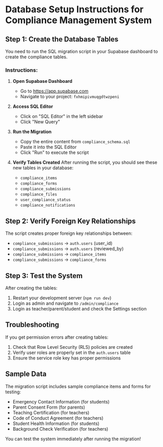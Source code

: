 # Database Setup Instructions for Compliance Management System

## Step 1: Create the Database Tables

You need to run the SQL migration script in your Supabase dashboard to create the compliance tables.

### Instructions:

1. **Open Supabase Dashboard**
   - Go to https://app.supabase.com
   - Navigate to your project: `fxhmipivmuqgdtwzpeni`

2. **Access SQL Editor**
   - Click on "SQL Editor" in the left sidebar
   - Click "New Query"

3. **Run the Migration**
   - Copy the entire content from `compliance_schema.sql`
   - Paste it into the SQL Editor
   - Click "Run" to execute the script

4. **Verify Tables Created**
   After running the script, you should see these new tables in your database:
   - `compliance_items`
   - `compliance_forms`
   - `compliance_submissions`
   - `compliance_files`
   - `user_compliance_status`
   - `compliance_notifications`

## Step 2: Verify Foreign Key Relationships

The script creates proper foreign key relationships between:
- `compliance_submissions` → `auth.users` (user_id)
- `compliance_submissions` → `auth.users` (reviewed_by)
- `compliance_submissions` → `compliance_items`
- `compliance_submissions` → `compliance_forms`

## Step 3: Test the System

After creating the tables:
1. Restart your development server (`npm run dev`)
2. Login as admin and navigate to `/admin/compliance`
3. Login as teacher/parent/student and check the Settings section

## Troubleshooting

If you get permission errors after creating tables:
1. Check that Row Level Security (RLS) policies are created
2. Verify user roles are properly set in the `auth.users` table
3. Ensure the service role key has proper permissions

## Sample Data

The migration script includes sample compliance items and forms for testing:
- Emergency Contact Information (for students)
- Parent Consent Form (for parents)  
- Teaching Certification (for teachers)
- Code of Conduct Agreement (for teachers)
- Student Health Information (for students)
- Background Check Verification (for teachers)

You can test the system immediately after running the migration!